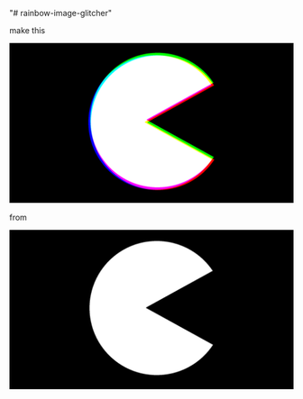 "# rainbow-image-glitcher" 

make this

![exemple](exemple/pacman_out.png)

from

![input](exemple/pacman.png)